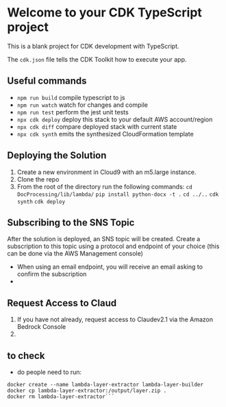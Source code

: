 # Welcome to your CDK TypeScript project

This is a blank project for CDK development with TypeScript.

The `cdk.json` file tells the CDK Toolkit how to execute your app.

## Useful commands

* `npm run build`   compile typescript to js
* `npm run watch`   watch for changes and compile
* `npm run test`    perform the jest unit tests
* `npx cdk deploy`  deploy this stack to your default AWS account/region
* `npx cdk diff`    compare deployed stack with current state
* `npx cdk synth`   emits the synthesized CloudFormation template


## Deploying the Solution
1. Create a new environment in Cloud9 with an m5.large instance.
2. Clone the repo
3. From the root of the directory run the following commands: 
```cd DocProcessing/lib/lambda/``` 
```pip install python-docx -t .```
```cd ../..```
 ```cdk synth```
```cdk deploy```

## Subscribing to the SNS Topic
After the solution is deployed, an SNS topic will be created. Create a subscription to this topic using a protocol and endpoint of your choice (this can be done via the AWS Management console)
* When using an email endpoint, you will receive an email asking to confirm the subscription
* 

## Request Access to Claud
1. If you have not already, request access to Claudev2.1 via the Amazon Bedrock Console
2. 


## to check
* do people need to run:
```docker build -t lambda-layer-builder .
docker create --name lambda-layer-extractor lambda-layer-builder
docker cp lambda-layer-extractor:/output/layer.zip .
docker rm lambda-layer-extractor```
